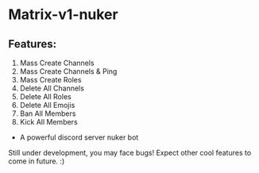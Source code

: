 # Matrix-v1-nuker
## Features:
1. Mass Create Channels
2. Mass Create Channels & Ping
3. Mass Create Roles
4. Delete All Channels
5. Delete All Roles
6. Delete All Emojis
7. Ban All Members
8. Kick All Members


 * A powerful discord server nuker bot

Still under development, you may face bugs!
Expect other cool features to come in future. :)
